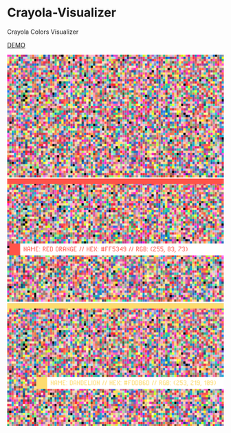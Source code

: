 # Crayola-Visualizer

Crayola Colors Visualizer

[DEMO](http://terrickaj.com/crayola/)

![alt text](1.png "Demo Screenshot")
![alt text](2.png "Demo Screenshot")
![alt text](3.png "Demo Screenshot")

